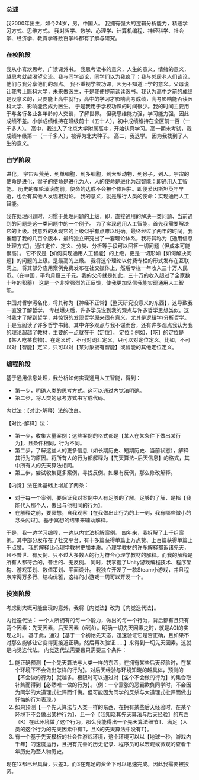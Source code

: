 ### 总述
我2000年出生，如今24岁，男，中国人。
我拥有强大的逻辑分析能力，精通学习方式、思维方式。
我对哲学、数学、心理学、计算机编程、神经科学、社会学、经济学、教育学等数百学科都有了解与研究。
### 在校阶段
我从小喜欢思考，广读课外书。
我思考读书的意义，人生的意义，情绪的意义，越思考就越渴望交流。我与同学谈论，同学们以为我疯了；我与邻居老人们谈论，他们与我分享他们的观点。
我不重视学校功课，因为不知道上学的意义。父母说让我考上医科大学，未来做医生，于是我便提前读读医书。我认为高中之前的成绩是没意义的，只要能上高中就行，高中的学习才影响高考成绩，高考影响能否读医科大学、影响能否成为医生。
于是我用于学校功课的时间很少。我的时间主要用于与各行各业各年龄的人交谈，了解世界。
但我思维能力强，学习能力强，因此成绩不差。小学成绩维持在班级前十（五十人），初中成绩维持在全区前一百（一千多人）。
高中，我进入了北京大学附属高中，开始认真学习。高一期末考试，我成绩年级第一（一千多人），被评为北大种子。
高二，我退学。
因为我找到了人生的意义。
### 自学阶段
进化。
宇宙从荒芜，到单细胞，到多细胞，到大型动物，到猴子，到人。宇宙的使命是进化，猴子的使命是进化为人，人的使命是进化为超智能：即通用人工智能。
历史的车轮滚滚向前，使命的达成不会被个体阻拦。即便爱因斯坦英年早逝，也会有其他人发现相对论。
我的意义，就是履行人类的使命：实现通用人工智能。

我在处理问题时，习惯于处理问题的上级，即，直接通用的解决一类问题、当前遇到的问题是这一类问题中的一个例子。
为了实现通用人工智能，首先我需要解决它的上级。我意外的发现它的上级似乎有点难以明确。最终经过了两年的时间，我推翻了我的几百个版本，最终独立研究出了一套理论体系，我将其称为【通用信息处理方式】，通过定位、定义、分类、分析等手段可以回答一切问题（但成本可能很高）。
它不仅是【如何实现通用人工智能】的上级，更是一切形如【如何解决问题】的问题的上级。是最高的上级。
我将这个理论以付费专栏的形式发布在互联网上，将其部分应用案例免费发布在社交媒体上，然后专栏一年收入三十万人民币。（在中国，平均月薪三千元。我的父母就是如此，三十万的收入超过了全家数十年的积蓄）
这是一个非常强烈的正反馈，使我更加坚信我能实现通用人工智能。

中国对哲学污名化，将其称为【神经不正常】【整天研究没意义的东西】，这导致我一直没了解哲学。
专栏爆火后，许多学员说到我的观点与许多哲学思想类似。这时我才了解到哲学，并惊讶的发现哲学原来很有意义，尤其是逻辑学/分析哲学。
于是我阅读了许多哲学书籍。其中许多观点与我不谋而合，还有许多观点我认为我的理论超越了教材，主要的一点就在于【定位】。
定位：例如，【吃】的定位是【某人吃某食物】。在定义时，不可对词汇定义，只可以对定位定义。比如，不可以对【智能】定义，只可以对【某对象拥有智能】或智能的其他定位定义。
### 编程阶段
基于通用信息处理，我分析如何实现通用人工智能，得到：
- 第一步，明确人类的思考方式。这可以通过内觉法明确。
- 第二步，将人类的思考方式书写成代码。

内觉法：【对比-解释】法的改良。

【对比-解释】法：
- 第一步，收集大量案例：这些案例的格式都是【某人在某条件下做出某行为】，且条件相同，行为不同。
- 第二步，了解这些人的更多信息（如长期历史、短期历史、当前状态），解释其行为的原因。将所有人的行为都解释为【先天算法+后天信息】的格式，其中所有人的先天算法相同。
- 第三步，尝试收集更多案例，寻找反例。如果有反例，那么修改解释。

【内觉】法在此基础上增加了两条：
- 对于每一个案例，要保证我对案例中人有足够的了解。足够的了解，是指【我能代入那个人，做出与他相同的行为】。
- 在解释之前，要冥想，自我观察【在我做出此行为的上一刻，我有哪些微小的念头闪过】。基于冥想的结果来辅助解释。

于是，我一边学习编程，一边以内觉法拆解案例。
四年来，我拆解了上千组案例。其中部分发布在了社交平台，有十多篇获得单篇上万点赞、上百篇获得单篇上千点赞。
我的解释比心理学教材更加本质。心理学教材的许多解释都诉诸先天，且不普世、有反例、只不过大多数人的行为符合心理学教材的解释。而我的解释是所有人都符合的，普世的、无反例。
同时，我掌握了Unity游戏编程技术、程序架构、游戏策划、数值策划、平面设计。
我独立开发了一款Steam小游戏，并且程序库两万多行、结构优雅，这样的小游戏一周可以开发一个。
### 投资阶段
考虑到大概可能出现的意外，我将【内觉法】改为【内觉迭代法】。

内觉迭代法：
一个人所拥有的每一个能力，做出的每一个行为，背后都有且只有两个因素：先天因素，后天因素（经验）。明确一切先天因素之时，就是AGI的实现之时。
基于此，通过【基于一个初始先天态，迅速验证它是否正确，且如果不对那么能够让它变得更接近正确，然后再次验证……】来得到一切先天因素。这就是内觉迭代法。
内觉迭代法需要且只需要三个条件：
1. 能正确预测【一个先天算法与人类一样的东西，在拥有某些后天经验时，在某个环境下不会做出怎样的行为】。对后天经验与环境知晓的越具体，预测的【不会做的行为】就越多。极限时可以通过对【各个不会做的行为】的集合取补集而得到【必然唯一做的行为】。（例：一个嚣张的恶霸欺负同学时，不会因为同学的大道理式批评而忏悔。但可能因为同学的反杀与大道理式批评而做出忏悔的行为表现。）
2. 如果预测【一个先天算法与人类一样的东西，在拥有某些后天经验时，在某个环境下不会做出某种行为】、且一个【我知晓其先天算法与后天经验】的东西（K）在此环境做了这个行为，那么我能得出一个先天算法细节T、满足【人类的这个行为的先天因素中有T，且K的先天算法中没有T】。
3. 有一个基于先天模板的社会性游戏环境，这个环境可以以【地球一秒，游戏内千年】的速度运行，且拥有完善的历史记录、程序员可以宏观或微观的查看千年历史乃至人物历史。

现在12都已经具备，只差3。而3在充足的资金下可以迅速完成。因此我需要被投资。